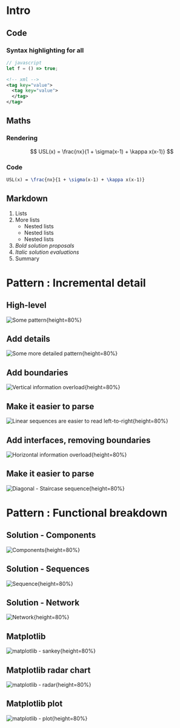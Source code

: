 # Intro

## Code

### Syntax highlighting for all

```javascript
// javascript
let f = () => true;
```

```xml
<!-- xml -->
<tag key="value">
  <tag key="value">
  </tag>
</tag>
```

## Maths

### Rendering

$$
USL(x) = \frac{nx}{1 + \sigma(x-1) + \kappa x(x-1)}
$$

### Code

```latex
USL(x) = \frac{nx}{1 + \sigma(x-1) + \kappa x(x-1)}
```

## Markdown

 1. Lists
 2. More lists
    * Nested lists
    * Nested lists
    * Nested lists
 3. *Bold solution proposals*
 4. _Italic solution evaluations_
 5. Summary

# Pattern : Incremental detail

## High-level

![Some pattern](./out/pattern-001-001.svg){height=80%}

## Add details

![Some more detailed pattern](./out/pattern-001-002.svg){height=80%}

## Add boundaries

![Vertical information overload](./out/pattern-001-003.svg){height=80%}

## Make it easier to parse

![Linear sequences are easier to read left-to-right](./out/pattern-001-004.svg){height=80%}

## Add interfaces, removing boundaries

![Horizontal information overload](./out/pattern-001-005.svg){height=80%}

## Make it easier to parse

![Diagonal - Staircase sequence](./out/pattern-001-006.svg){height=80%}

# Pattern : Functional breakdown

## Solution - Components

![Components](./out/pattern-002-001.svg){height=80%}

## Solution - Sequences

![Sequence](./out/pattern-002-002.svg){height=80%}

## Solution - Network

![Network](./out/pattern-002-003.svg){height=80%}

## Matplotlib

![matplotlib - sankey](./out/sankey.matplotlib.py.svg){height=80%}

## Matplotlib radar chart

![matplotlib - radar](./out/radar.matplotlib.py.svg){height=80%}

## Matplotlib plot

![matplotlib - plot](./out/plot.matplotlib.py.svg){height=80%}


